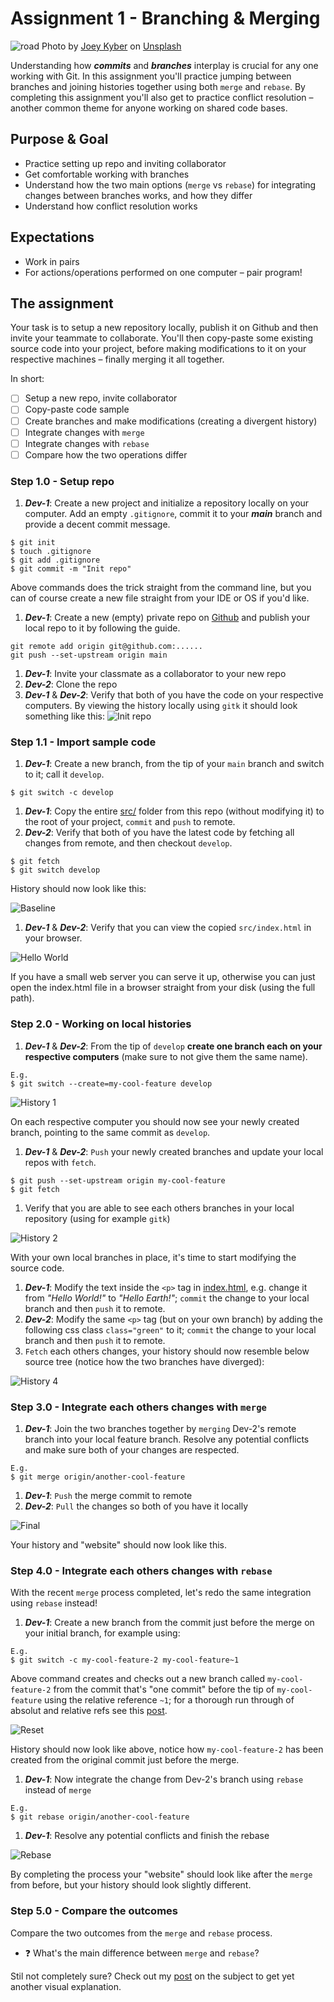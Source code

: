 # Assignment 1 - Branching & Merging
![road](./docs/main.jpeg)
Photo by [Joey Kyber](https://unsplash.com/@jtkyber1?utm_source=unsplash&utm_medium=referral&utm_content=creditCopyText) on [Unsplash](https://unsplash.com/s/photos/traffic?utm_source=unsplash&utm_medium=referral&utm_content=creditCopyText)

Understanding how **_commits_** and **_branches_** interplay is crucial for any one working with Git. In this assignment you'll practice jumping between branches and joining histories together using both `merge` and `rebase`. By completing this assignment you'll also get to practice conflict resolution – another common theme for anyone working on shared code bases.

## Purpose & Goal
- Practice setting up repo and inviting collaborator
- Get comfortable working with branches
- Understand how the two main options (`merge` vs `rebase`) for integrating changes between branches works, and how they differ
- Understand how conflict resolution works

## Expectations
- Work in pairs
- For actions/operations performed on one computer – pair program!

## The assignment
Your task is to setup a new repository locally, publish it on Github and then invite your teammate to collaborate. You'll then copy-paste some existing source code into your project, before making modifications to it on your respective machines – finally merging it all together.

In short:
- [ ] Setup a new repo, invite collaborator
- [ ] Copy-paste code sample
- [ ] Create branches and make modifications (creating a divergent history)
- [ ] Integrate changes with `merge`
- [ ] Integrate changes with `rebase`
- [ ] Compare how the two operations differ

### Step 1.0 - Setup repo
1. **_Dev-1_**: Create a new project and initialize a repository locally on your computer. Add an empty `.gitignore`, commit it to your *__main__* branch and provide a decent commit message.
```
$ git init
$ touch .gitignore
$ git add .gitignore
$ git commit -m "Init repo"
```
Above commands does the trick straight from the command line, but you can of course create a new file straight from your IDE or OS if you'd like.

1. **_Dev-1_**: Create a new (empty) private repo on [Github](https://github.com/new) and publish your local repo to it by following the guide.
```
git remote add origin git@github.com:......
git push --set-upstream origin main
```

1. **_Dev-1_**: Invite your classmate as a collaborator to your new repo
1. **_Dev-2_**: Clone the repo
1. **_Dev-1_** & **_Dev-2_**: Verify that both of you have the code on your respective computers. By viewing the history locally using `gitk` it should look something like this:
![Init repo](./docs/init-repo.png)

### Step 1.1 - Import sample code
1. **_Dev-1_**: Create a new branch, from the tip of your `main` branch and switch to it; call it `develop`.
```
$ git switch -c develop
```

1. **_Dev-1_**: Copy the entire [src/](./src) folder from this repo (without modifying it) to the root of your project, `commit` and `push` to remote.
1. **_Dev-2_**: Verify that both of you have the latest code by fetching all changes from remote, and then checkout `develop`.
```
$ git fetch
$ git switch develop
```
History should now look like this:

  ![Baseline](./docs/baseline.png)

1. **_Dev-1_** & **_Dev-2_**: Verify that you can view the copied `src/index.html` in your browser.

  ![Hello World](./docs/hello-world.png)

  If you have a small web server you can serve it up, otherwise you can just open the index.html file in a browser straight from your disk (using the full path).

### Step 2.0 - Working on local histories
1. **_Dev-1_** & **_Dev-2_**: From the tip of `develop` **create one branch each on your respective computers** (make sure to not give them the same name).
```
E.g.
$ git switch --create=my-cool-feature develop
```

  ![History 1](./docs/history-1.png)

  On each respective computer you should now see your newly created branch, pointing to the same commit as `develop`.

1. **_Dev-1_** & **_Dev-2_**: `Push` your newly created branches and update your local repos with `fetch`.
```
$ git push --set-upstream origin my-cool-feature
$ git fetch
```
1. Verify that you are able to see each others branches in your local repository (using for example `gitk`)

  ![History 2](./docs/history-2.png)

  With your own local branches in place, it's time to start modifying the source code.

1. **_Dev-1_**: Modify the text inside the `<p>` tag in [index.html](./index.html), e.g. change it from _"Hello World!"_ to _"Hello Earth!"_; `commit` the change to your local branch and then `push` it to remote.
1. **_Dev-2_**: Modify the same `<p>` tag (but on your own branch) by adding the following css class `class="green"` to it; `commit` the change to your local branch and then `push` it to remote.
1. `Fetch` each others changes, your history should now resemble below source tree (notice how the two branches have diverged):

  ![History 4](./docs/history-4.png)

### Step 3.0 - Integrate each others changes with `merge`
1. **_Dev-1_**: Join the two branches together by `merging` Dev-2's remote branch into your local feature branch. Resolve any potential conflicts and make sure both of your changes are respected.
```
E.g.
$ git merge origin/another-cool-feature
```

1. **_Dev-1_**: `Push` the merge commit to remote
1. **_Dev-2_**: `Pull` the changes so both of you have it locally

  ![Final](./docs/final.png)

  Your history and "website" should now look like this.

### Step 4.0 - Integrate each others changes with `rebase`
With the recent `merge` process completed, let's redo the same integration using `rebase` instead!

1. **_Dev-1_**: Create a new branch from the commit just before the merge on your initial branch, for example using:
```
E.g.
$ git switch -c my-cool-feature-2 my-cool-feature~1
```
Above command creates and checks out a new branch called `my-cool-feature-2` from the commit that's "one commit" before the tip of `my-cool-feature` using the relative reference `~1`; for a thorough run through of absolut and relative refs see this [post](https://blog.git-init.com/relative-vs-absolute-references-in-git/).

  ![Reset](./docs/reset-rebase.png)

  History should now look like above, notice how `my-cool-feature-2` has been created from the original commit just before the merge.

1. **_Dev-1_**: Now integrate the change from Dev-2's branch using `rebase` instead of `merge`
```
E.g.
$ git rebase origin/another-cool-feature
```

1. **_Dev-1_**: Resolve any potential conflicts and finish the rebase

  ![Rebase](./docs/rebase.png)

  By completing the process your "website" should look like after the `merge` from before, but your history should look slightly different.

### Step 5.0 - Compare the outcomes
Compare the two outcomes from the `merge` and `rebase` process.
- ❓ What's the main difference between `merge` and `rebase`?

Stil not completely sure? Check out my [post](https://betterprogramming.pub/differences-between-git-merge-and-rebase-and-why-you-should-care-ae41d96237b6) on the subject to get yet another visual explanation.
